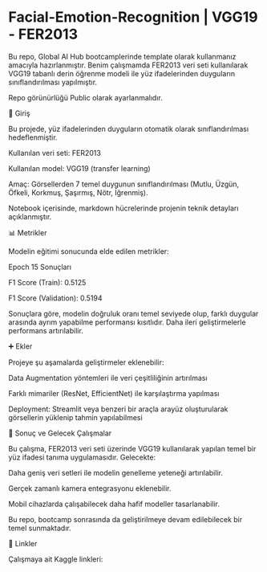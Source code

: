 # Facial-Emotion-Recognition | VGG19 - FER2013

Bu repo, Global AI Hub bootcamplerinde template olarak kullanmanız amacıyla hazırlanmıştır.
Benim çalışmamda FER2013 veri seti kullanılarak VGG19 tabanlı derin öğrenme modeli ile yüz ifadelerinden duyguların sınıflandırılması yapılmıştır.

Repo görünürlüğü Public olarak ayarlanmalıdır.

📌 Giriş

Bu projede, yüz ifadelerinden duyguların otomatik olarak sınıflandırılması hedeflenmiştir.

Kullanılan veri seti: FER2013

Kullanılan model: VGG19 (transfer learning)

Amaç: Görsellerden 7 temel duygunun sınıflandırılması (Mutlu, Üzgün, Öfkeli, Korkmuş, Şaşırmış, Nötr, İğrenmiş).

Notebook içerisinde, markdown hücrelerinde projenin teknik detayları açıklanmıştır.

📊 Metrikler

Modelin eğitimi sonucunda elde edilen metrikler:

Epoch 15 Sonuçları

F1 Score (Train): 0.5125

F1 Score (Validation): 0.5194

Sonuçlara göre, modelin doğruluk oranı temel seviyede olup, farklı duygular arasında ayrım yapabilme performansı kısıtlıdır. Daha ileri geliştirmelerle performans artırılabilir.

➕ Ekler

Projeye şu aşamalarda geliştirmeler eklenebilir:

Data Augmentation yöntemleri ile veri çeşitliliğinin artırılması

Farklı mimariler (ResNet, EfficientNet) ile karşılaştırma yapılması

Deployment: Streamlit veya benzeri bir araçla arayüz oluşturularak görsellerin yüklenip tahmin yapılabilmesi

🚀 Sonuç ve Gelecek Çalışmalar

Bu çalışma, FER2013 veri seti üzerinde VGG19 kullanılarak yapılan temel bir yüz ifadesi tanıma uygulamasıdır.
Gelecekte:

Daha geniş veri setleri ile modelin genelleme yeteneği artırılabilir.

Gerçek zamanlı kamera entegrasyonu eklenebilir.

Mobil cihazlarda çalışabilecek daha hafif modeller tasarlanabilir.

Bu repo, bootcamp sonrasında da geliştirilmeye devam edilebilecek bir temel sunmaktadır.

🔗 Linkler

Çalışmaya ait Kaggle linkleri:
